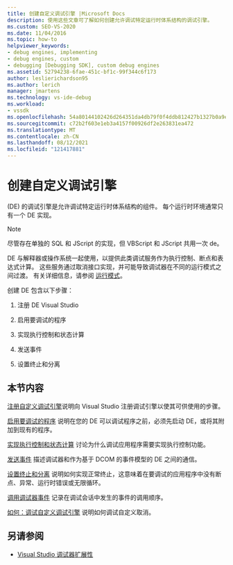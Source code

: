 ```yaml
---
title: 创建自定义调试引擎 |Microsoft Docs
description: 使用这些文章可了解如何创建允许调试特定运行时体系结构的调试引擎。
ms.custom: SEO-VS-2020
ms.date: 11/04/2016
ms.topic: how-to
helpviewer_keywords:
- debug engines, implementing
- debug engines, custom
- debugging [Debugging SDK], custom debug engines
ms.assetid: 52794238-6fae-451c-bf1c-99f344c6f173
author: leslierichardson95
ms.author: lerich
manager: jmartens
ms.technology: vs-ide-debug
ms.workload:
- vssdk
ms.openlocfilehash: 54a80144102426d264351da4db79f0f4ddb812427b1327b0a9e007b0643f8bfe
ms.sourcegitcommit: c72b2f603e1eb3a4157f00926df2e263831ea472
ms.translationtype: MT
ms.contentlocale: zh-CN
ms.lasthandoff: 08/12/2021
ms.locfileid: "121417881"
---
```

# <a name="create-a-custom-debug-engine"></a>创建自定义调试引擎
 (DE) 的调试引擎是允许调试特定运行时体系结构的组件。 每个运行时环境通常只有一个 DE 实现。

> [!NOTE]
> 尽管存在单独的 SQL 和 JScript 的实现，但 VBScript 和 JScript 共用一次 de。

 DE 与解释器或操作系统一起使用，以提供此类调试服务作为执行控制、断点和表达式计算。 这些服务通过取消接口实现，并可能导致调试器在不同的运行模式之间过渡。 有关详细信息，请参阅 [运行模式](../../extensibility/debugger/operational-modes.md)。

 创建 DE 包含以下步骤：

1. 注册 DE Visual Studio

2. 启用要调试的程序

3. 实现执行控制和状态计算

4. 发送事件

5. 设置终止和分离

## <a name="in-this-section"></a>本节内容
 [注册自定义调试引擎](../../extensibility/debugger/registering-a-custom-debug-engine.md)说明向 Visual Studio 注册调试引擎以使其可供使用的步骤。

 [启用要调试的程序](../../extensibility/debugger/enabling-a-program-to-be-debugged.md) 说明在您的 DE 可以调试程序之前，必须先启动 DE，或将其附加到现有的程序。

 [实现执行控制和状态计算](../../extensibility/debugger/execution-control-and-state-evaluation.md) 讨论为什么调试应用程序需要实现执行控制功能。

 [发送事件](../../extensibility/debugger/sending-events.md) 描述调试器和作为基于 DCOM 的事件模型的 DE 之间的通信。

 [设置终止和分离](../../extensibility/debugger/termination-and-detaching.md) 说明如何实现正常终止，这意味着在要调试的应用程序中没有断点、异常、运行时错误或无限循环。

 [调用调试器事件](../../extensibility/debugger/calling-debugger-events.md) 记录在调试会话中发生的事件的调用顺序。

 [如何：调试自定义调试引擎](../../extensibility/debugger/how-to-debug-a-custom-debug-engine.md) 说明如何调试自定义取消。

## <a name="see-also"></a>另请参阅
- [Visual Studio 调试器扩展性](../../extensibility/debugger/visual-studio-debugger-extensibility.md)

